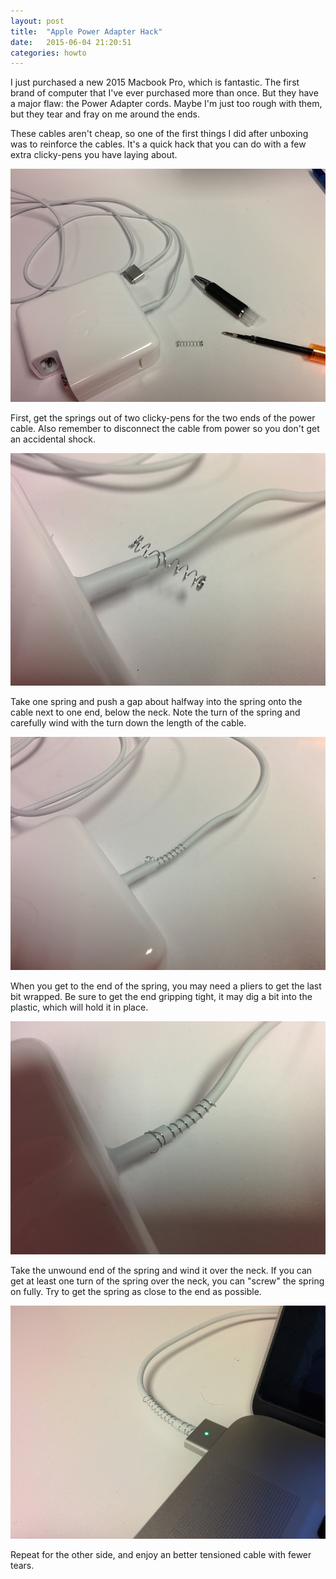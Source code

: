 ```yaml
---
layout: post
title:  "Apple Power Adapter Hack"
date:   2015-06-04 21:20:51
categories: howto
---
```


I just purchased a new 2015 Macbook Pro, which is fantastic. The first brand of computer that I've ever purchased more than once. But they have a major flaw: the Power Adapter cords. Maybe I'm just too rough with them, but they tear and fray on me around the ends.

These cables aren't cheap, so one of the first things I did after unboxing was to reinforce the cables. It's a quick hack that you can do with a few extra clicky-pens you have laying about.

![Spring wrapped on Apple Power Cable](/img/apple-power-adapter-hack/1.jpg)

First, get the springs out of two clicky-pens for the two ends of the power cable. Also remember to disconnect the cable from power so you don't get an accidental shock.

![Spring wrapped on Apple Power Cable](/img/apple-power-adapter-hack/3.jpg)

Take one spring and push a gap about halfway into the spring onto the cable next to one end, below the neck. Note the turn of the spring and carefully wind with the turn down the length of the cable.

![Spring wrapped on Apple Power Cable](/img/apple-power-adapter-hack/4.jpg)

When you get to the end of the spring, you may need a pliers to get the last bit wrapped. Be sure to get the end gripping tight, it may dig a bit into the plastic, which will hold it in place.

![Spring wrapped on end of cable](/img/apple-power-adapter-hack/5.jpg)

Take the unwound end of the spring and wind it over the neck. If you can get at least one turn of the spring over the neck, you can "screw" the spring on fully. Try to get the spring as close to the end as possible.

![Spring wrapped on end of cable](/img/apple-power-adapter-hack/6.jpg)

Repeat for the other side, and enjoy an better tensioned cable with fewer tears.

